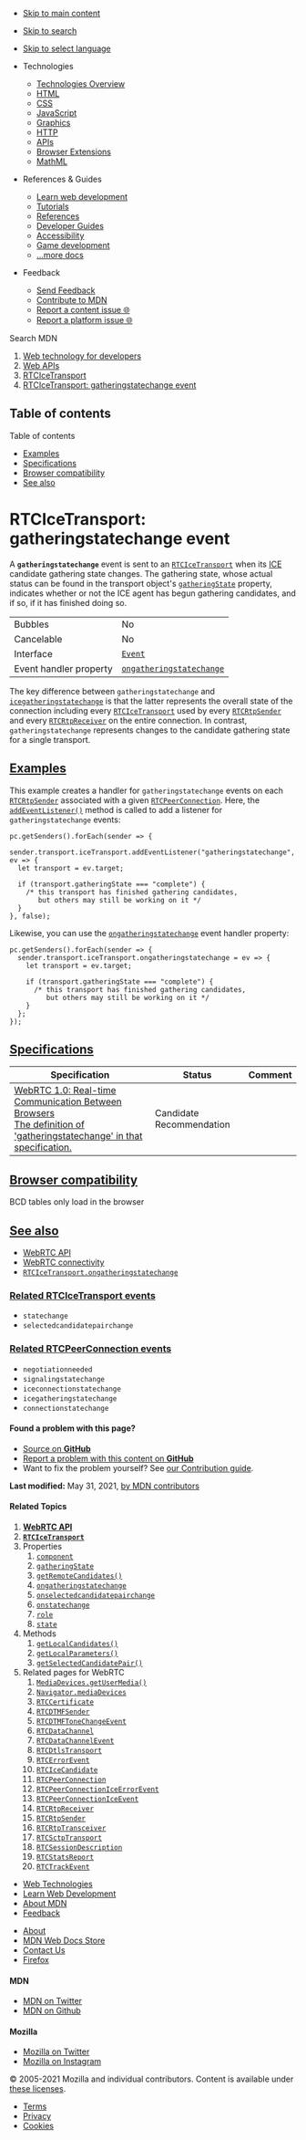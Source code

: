 -   <a href="#content" id="skip-main">Skip to main content</a>
-   <a href="#main-q" id="skip-search">Skip to search</a>
-   <a href="#select-language" id="skip-select-language">Skip to select language</a>

-   Technologies
    -   [Technologies Overview](https://developer.mozilla.org/en-US/docs/Web)
    -   [HTML](https://developer.mozilla.org/en-US/docs/Web/HTML)
    -   [CSS](https://developer.mozilla.org/en-US/docs/Web/CSS)
    -   [JavaScript](https://developer.mozilla.org/en-US/docs/Web/JavaScript)
    -   [Graphics](https://developer.mozilla.org/en-US/docs/Web/Guide/Graphics)
    -   [HTTP](https://developer.mozilla.org/en-US/docs/Web/HTTP)
    -   [APIs](https://developer.mozilla.org/en-US/docs/Web/API)
    -   [Browser Extensions](https://developer.mozilla.org/en-US/docs/Mozilla/Add-ons/WebExtensions)
    -   [MathML](https://developer.mozilla.org/en-US/docs/Web/MathML)
-   References & Guides
    -   [Learn web development](https://developer.mozilla.org/en-US/docs/Learn)
    -   [Tutorials](https://developer.mozilla.org/en-US/docs/Web/Tutorials)
    -   [References](https://developer.mozilla.org/en-US/docs/Web/Reference)
    -   [Developer Guides](https://developer.mozilla.org/en-US/docs/Web/Guide)
    -   [Accessibility](https://developer.mozilla.org/en-US/docs/Web/Accessibility)
    -   [Game development](https://developer.mozilla.org/en-US/docs/Games)
    -   [...more docs](https://developer.mozilla.org/en-US/docs/Web)
-   Feedback
    -   [Send Feedback](https://developer.mozilla.org/en-US/docs/MDN/Contribute/Feedback)
    -   [Contribute to MDN](https://developer.mozilla.org/en-US/docs/MDN/Contribute)
    -   [Report a content issue 🌐](https://github.com/mdn/content/issues/new)
    -   [Report a platform issue 🌐](https://github.com/mdn/yari/issues/new)

Search MDN

1.  <a href="https://developer.mozilla.org/en-US/docs/Web" class="breadcrumb"><span data-property="name">Web technology for developers</span></a>
2.  <a href="https://developer.mozilla.org/en-US/docs/Web/API" class="breadcrumb"><span data-property="name">Web APIs</span></a>
3.  <a href="https://developer.mozilla.org/en-US/docs/Web/API/RTCIceTransport" class="breadcrumb-penultimate"><span data-property="name">RTCIceTransport</span></a>
4.  <a href="https://developer.mozilla.org/en-US/docs/Web/API/RTCIceTransport/gatheringstatechange_event" class="breadcrumb-current-page"><span data-property="name">RTCIceTransport: gatheringstatechange event</span></a>

Table of contents
-----------------

Table of contents

-   [Examples](#examples)
-   [Specifications](#specifications)
-   [Browser compatibility](#browser_compatibility)
-   [See also](#see_also)

RTCIceTransport: gatheringstatechange event
===========================================

<span class="seoSummary">A **`gatheringstatechange`** event is sent to an [`RTCIceTransport`](https://developer.mozilla.org/en-US/docs/Web/API/RTCIceTransport) when its [ICE](https://developer.mozilla.org/en-US/docs/Glossary/ICE) candidate gathering state changes.</span> The gathering state, whose actual status can be found in the transport object's [`gatheringState`](https://developer.mozilla.org/en-US/docs/Web/API/RTCIceTransport/gatheringState "gatheringState") property, indicates whether or not the ICE agent has begun gathering candidates, and if so, if it has finished doing so.

<table><tbody><tr class="odd"><td>Bubbles</td><td>No</td></tr><tr class="even"><td>Cancelable</td><td>No</td></tr><tr class="odd"><td>Interface</td><td><a href="https://developer.mozilla.org/en-US/docs/Web/API/Event"><code>Event</code></a></td></tr><tr class="even"><td>Event handler property</td><td><a href="https://developer.mozilla.org/en-US/docs/Web/API/RTCIceTransport/ongatheringstatechange" title="ongatheringstatechange"><code>ongatheringstatechange</code></a></td></tr></tbody></table>

The key difference between `gatheringstatechange` and [`icegatheringstatechange`](https://developer.mozilla.org/en-US/docs/Web/API/RTCPeerConnection/icegatheringstatechange_event "icegatheringstatechange") is that the latter represents the overall state of the connection including every [`RTCIceTransport`](https://developer.mozilla.org/en-US/docs/Web/API/RTCIceTransport) used by every [`RTCRtpSender`](https://developer.mozilla.org/en-US/docs/Web/API/RTCRtpSender) and every [`RTCRtpReceiver`](https://developer.mozilla.org/en-US/docs/Web/API/RTCRtpReceiver) on the entire connection. In contrast, `gatheringstatechange` represents changes to the candidate gathering state for a single transport.

[Examples](#examples "Permalink to Examples")
---------------------------------------------

This example creates a handler for `gatheringstatechange` events on each [`RTCRtpSender`](https://developer.mozilla.org/en-US/docs/Web/API/RTCRtpSender) associated with a given [`RTCPeerConnection`](https://developer.mozilla.org/en-US/docs/Web/API/RTCPeerConnection). Here, the [`addEventListener()`](https://developer.mozilla.org/en-US/docs/Web/API/EventTarget/addEventListener "addEventListener()") method is called to add a listener for `gatheringstatechange` events:

    pc.getSenders().forEach(sender => {
      sender.transport.iceTransport.addEventListener("gatheringstatechange", ev => {
      let transport = ev.target;

      if (transport.gatheringState === "complete") {
        /* this transport has finished gathering candidates,
           but others may still be working on it */
      }
    }, false);

Likewise, you can use the [`ongatheringstatechange`](https://developer.mozilla.org/en-US/docs/Web/API/RTCIceTransport/ongatheringstatechange "ongatheringstatechange") event handler property:

    pc.getSenders().forEach(sender => {
      sender.transport.iceTransport.ongatheringstatechange = ev => {
        let transport = ev.target;

        if (transport.gatheringState === "complete") {
          /* this transport has finished gathering candidates,
             but others may still be working on it */
        }
      };
    });

[Specifications](#specifications "Permalink to Specifications")
---------------------------------------------------------------

<table><thead><tr class="header"><th>Specification</th><th>Status</th><th>Comment</th></tr></thead><tbody><tr class="odd"><td><a href="https://w3c.github.io/webrtc-pc/#event-icetransport-gatheringstatechange" class="external">WebRTC 1.0: Real-time Communication Between Browsers<br />
<span class="small">The definition of 'gatheringstatechange' in that specification.</span></a></td><td><span class="spec-cr">Candidate Recommendation</span></td><td></td></tr></tbody></table>

[Browser compatibility](#browser_compatibility "Permalink to Browser compatibility")
------------------------------------------------------------------------------------

BCD tables only load in the browser

[See also](#see_also "Permalink to See also")
---------------------------------------------

-   [WebRTC API](https://developer.mozilla.org/en-US/docs/Web/API/WebRTC_API)
-   [WebRTC connectivity](https://developer.mozilla.org/en-US/docs/Web/API/WebRTC_API/Connectivity)
-   [`RTCIceTransport.ongatheringstatechange`](https://developer.mozilla.org/en-US/docs/Web/API/RTCIceTransport/ongatheringstatechange)

### [Related RTCIceTransport events](#related_rtcicetransport_events "Permalink to Related RTCIceTransport events")

-   `statechange`
-   `selectedcandidatepairchange`

### [Related RTCPeerConnection events](#related_rtcpeerconnection_events "Permalink to Related RTCPeerConnection events")

-   `negotiationneeded`
-   `signalingstatechange`
-   `iceconnectionstatechange`
-   `icegatheringstatechange`
-   `connectionstatechange`

#### Found a problem with this page?

-   [Source on **GitHub**](https://github.com/mdn/content/blob/main/files/en-us/web/api/rtcicetransport/gatheringstatechange_event/index.html "Folder: en-us/web/api/rtcicetransport/gatheringstatechange_event (Opens in a new tab)")
-   [Report a problem with this content on **GitHub**](https://github.com/mdn/content/issues/new?body=MDN+URL%3A+https%3A%2F%2Fdeveloper.mozilla.org%2Fen-US%2Fdocs%2FWeb%2FAPI%2FRTCIceTransport%2Fgatheringstatechange_event%0A%0A%23%23%23%23+What+information+was+incorrect%2C+unhelpful%2C+or+incomplete%3F%0A%0A%0A%23%23%23%23+Specific+section+or+headline%3F%0A%0A%0A%23%23%23%23+What+did+you+expect+to+see%3F%0A%0A%0A%23%23%23%23+Did+you+test+this%3F+If+so%2C+how%3F%0A%0A%0A%3C%21--+Do+not+make+changes+below+this+line+--%3E%0A%3Cdetails%3E%0A%3Csummary%3EMDN+Content+page+report+details%3C%2Fsummary%3E%0A%0A*+Folder%3A+%60en-us%2Fweb%2Fapi%2Frtcicetransport%2Fgatheringstatechange_event%60%0A*+MDN+URL%3A+https%3A%2F%2Fdeveloper.mozilla.org%2Fen-US%2Fdocs%2FWeb%2FAPI%2FRTCIceTransport%2Fgatheringstatechange_event%0A*+GitHub+URL%3A+https%3A%2F%2Fgithub.com%2Fmdn%2Fcontent%2Fblob%2Fmain%2Ffiles%2Fen-us%2Fweb%2Fapi%2Frtcicetransport%2Fgatheringstatechange_event%2Findex.html%0A*+Last+commit%3A+https%3A%2F%2Fgithub.com%2Fmdn%2Fcontent%2Fcommit%2Fb38887c5d8925adbfe4c051f5e59132c7363f55a%0A*+Document+last+modified%3A+2021-05-31T16%3A07%3A26.000Z%0A%0A%3C%2Fdetails%3E&title=Issue+with+%22RTCIceTransport%3A+gatheringstatechange+event%22%3A+%28short+summary+here+please%29&labels=Content%3AWebAPI%2Cneeds-triage "This will take you to https://github.com/mdn/content to file a new issue")
-   Want to fix the problem yourself? See [our Contribution guide](https://github.com/mdn/content/blob/main/README.md).

**Last modified:** May 31, 2021, [by MDN contributors](https://developer.mozilla.org/en-US/docs/Web/API/RTCIceTransport/gatheringstatechange_event/contributors.txt)

#### Related Topics

1.  **[WebRTC API](https://developer.mozilla.org/en-US/docs/Web/API/WebRTC_API)**
2.  **[`RTCIceTransport`](https://developer.mozilla.org/en-US/docs/Web/API/RTCIceTransport)**
3.  Properties
    1.  [`component`](https://developer.mozilla.org/en-US/docs/Web/API/RTCIceTransport/component)
    2.  [`gatheringState`](https://developer.mozilla.org/en-US/docs/Web/API/RTCIceTransport/gatheringState)
    3.  [`getRemoteCandidates()`](https://developer.mozilla.org/en-US/docs/Web/API/RTCIceTransport/getRemoteCandidates)
    4.  [`ongatheringstatechange`](https://developer.mozilla.org/en-US/docs/Web/API/RTCIceTransport/ongatheringstatechange)
    5.  [`onselectedcandidatepairchange`](https://developer.mozilla.org/en-US/docs/Web/API/RTCIceTransport/onselectedcandidatepairchange)
    6.  [`onstatechange`](https://developer.mozilla.org/en-US/docs/Web/API/RTCIceTransport/onstatechange)
    7.  [`role`](https://developer.mozilla.org/en-US/docs/Web/API/RTCIceTransport/role)
    8.  [`state`](https://developer.mozilla.org/en-US/docs/Web/API/RTCIceTransport/state)
4.  Methods
    1.  [`getLocalCandidates()`](https://developer.mozilla.org/en-US/docs/Web/API/RTCIceTransport/getLocalCandidates)
    2.  [`getLocalParameters()`](https://developer.mozilla.org/en-US/docs/Web/API/RTCIceTransport/getLocalParameters)
    3.  [`getSelectedCandidatePair()`](https://developer.mozilla.org/en-US/docs/Web/API/RTCIceTransport/getSelectedCandidatePair)
5.  Related pages for WebRTC
    1.  [`MediaDevices.getUserMedia()`](https://developer.mozilla.org/en-US/docs/Web/API/MediaDevices/getUserMedia)
    2.  [`Navigator.mediaDevices`](https://developer.mozilla.org/en-US/docs/Web/API/Navigator/mediaDevices)
    3.  [`RTCCertificate`](https://developer.mozilla.org/en-US/docs/Web/API/RTCCertificate)
    4.  [`RTCDTMFSender`](https://developer.mozilla.org/en-US/docs/Web/API/RTCDTMFSender)
    5.  [`RTCDTMFToneChangeEvent`](https://developer.mozilla.org/en-US/docs/Web/API/RTCDTMFToneChangeEvent)
    6.  [`RTCDataChannel`](https://developer.mozilla.org/en-US/docs/Web/API/RTCDataChannel)
    7.  [`RTCDataChannelEvent`](https://developer.mozilla.org/en-US/docs/Web/API/RTCDataChannelEvent)
    8.  [`RTCDtlsTransport`](https://developer.mozilla.org/en-US/docs/Web/API/RTCDtlsTransport)
    9.  [`RTCErrorEvent`](https://developer.mozilla.org/en-US/docs/Web/API/RTCErrorEvent)
    10. [`RTCIceCandidate`](https://developer.mozilla.org/en-US/docs/Web/API/RTCIceCandidate)
    11. [`RTCPeerConnection`](https://developer.mozilla.org/en-US/docs/Web/API/RTCPeerConnection)
    12. [`RTCPeerConnectionIceErrorEvent`](https://developer.mozilla.org/en-US/docs/Web/API/RTCPeerConnectionIceErrorEvent)
    13. [`RTCPeerConnectionIceEvent`](https://developer.mozilla.org/en-US/docs/Web/API/RTCPeerConnectionIceEvent)
    14. [`RTCRtpReceiver`](https://developer.mozilla.org/en-US/docs/Web/API/RTCRtpReceiver)
    15. [`RTCRtpSender`](https://developer.mozilla.org/en-US/docs/Web/API/RTCRtpSender)
    16. [`RTCRtpTransceiver`](https://developer.mozilla.org/en-US/docs/Web/API/RTCRtpTransceiver)
    17. [`RTCSctpTransport`](https://developer.mozilla.org/en-US/docs/Web/API/RTCSctpTransport)
    18. [`RTCSessionDescription`](https://developer.mozilla.org/en-US/docs/Web/API/RTCSessionDescription)
    19. [`RTCStatsReport`](https://developer.mozilla.org/en-US/docs/Web/API/RTCStatsReport)
    20. [`RTCTrackEvent`](https://developer.mozilla.org/en-US/docs/Web/API/RTCTrackEvent)

-   [Web Technologies](https://developer.mozilla.org/en-US/docs/Web)
-   [Learn Web Development](https://developer.mozilla.org/en-US/docs/Learn)
-   [About MDN](https://developer.mozilla.org/en-US/docs/MDN/About)
-   [Feedback](https://developer.mozilla.org/en-US/docs/MDN/Feedback)

<!-- -->

-   [About](https://www.mozilla.org/about/)
-   [MDN Web Docs Store](https://shop.spreadshirt.com/mdn-store/)
-   [Contact Us](https://www.mozilla.org/contact/)
-   [Firefox](https://www.mozilla.org/firefox/?utm_source=developer.mozilla.org&utm_campaign=footer&utm_medium=referral)

#### MDN

-   <a href="https://twitter.com/mozdevnet" class="social-icon twitter"><span class="visually-hidden">MDN on Twitter</span></a>
-   <a href="https://github.com/mdn/" class="social-icon github"><span class="visually-hidden">MDN on Github</span></a>

#### Mozilla

-   <a href="https://twitter.com/mozilla" class="social-icon twitter"><span class="visually-hidden">Mozilla on Twitter</span></a>
-   <a href="https://www.instagram.com/mozillagram/" class="social-icon instagram"><span class="visually-hidden">Mozilla on Instagram</span></a>

© 2005-2021 Mozilla and individual contributors. Content is available under [these licenses](https://developer.mozilla.org/docs/MDN/About#Copyrights_and_licenses).

-   [Terms](https://www.mozilla.org/about/legal/terms/mozilla)
-   [Privacy](https://www.mozilla.org/privacy/websites/)
-   [Cookies](https://www.mozilla.org/privacy/websites/#cookies)
